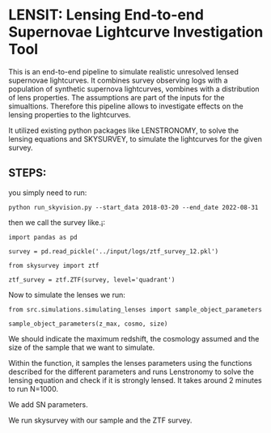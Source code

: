 # LENSIT: Lensing End-to-end Supernovae Lightcurve Investigation Tool

This is an end-to-end pipeline to simulate realistic unresolved lensed supernovae lightcurves. 
It combines survey observing logs with a population of synthetic supernova lightcurves, vombines with a distribution of lens properties. 
The assumptions are part of the inputs for the simualtions. Therefore this pipeline allows to investigate effects on the lensing properties to the lightcurves. 

It utilized existing python packages like LENSTRONOMY, to solve the lensing equations and SKYSURVEY, to simulate the lightcurves for the given survey. 

## STEPS:

you simply need to run: 

` python run_skyvision.py --start_data 2018-03-20 --end_date 2022-08-31 `


then we call the survey like.¡:

`import pandas as pd`

`survey = pd.read_pickle('../input/logs/ztf_survey_12.pkl')`

`from skysurvey import ztf`

`ztf_survey = ztf.ZTF(survey, level='quadrant')`

Now to simulate the lenses we run: 

`from src.simulations.simulating_lenses import sample_object_parameters`

`sample_object_parameters(z_max, cosmo, size)`

We should indicate the maximum redshift, the cosmology assumed and the size of the sample that we want to simulate. 

Within the function, it samples the lenses parameters using the functions described for the different parameters and runs Lenstronomy to solve the lensing equation and check if it is strongly lensed.
It takes around 2 minutes to run N=1000. 

We add SN parameters.

We run skysurvey with our sample and the ZTF survey.

